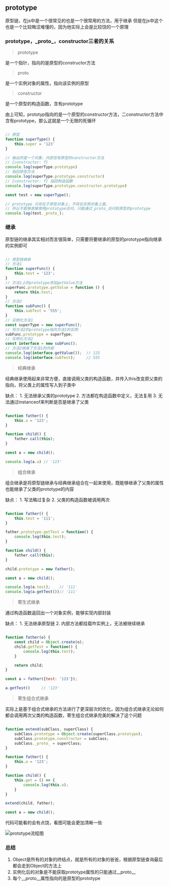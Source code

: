 ## prototype

原型链，在js中是一个很常见的也是一个很常用的方法，用于继承
但是在js中这个也是一个比较晦涩难懂的，因为他实际上会是比较饶的一个原理

### prototype，\_proto\_，constructor三者的关系

> prototype

是一个指针，指向的是原型的constructor方法

> proto

是一个实例对象的属性，指向该实例的原型

> constructor

是一个原型的构造函数，含有prototype

由上可知，prototyp指向的是一个原型的constructor方法，二constructor方法中含有prototype，那么这就是一个无限的死循环

``` javascript

// 原型
function superType() {
    this.super = '123'
}

// 输出的是一个对象，内部含有原型的constructor方法
// {constructor: f}
console.log(superType.prototype)
// 指回原型方法
console.log(superType.prototype.constructor)
// {constructor: f} 指回构造函数
console.log(superType.prototype.constructor.prototype)

const test = new superType();

// prototype 只存在于原型对象上，不存在实例对象上面，
// 所以不能够直接使用prototype访问，只能通过_proto_访问到原型的prototype
console.log(test._proto_);

```

### 继承

原型链的继承其实相对而言很简单，只需要将要继承的原型的prototype指向继承的实例即可

``` javascript

// 原型链继承
// 方法1
function superFunc() {
    this.test = '123';
}
// 方法1上的prototype添加getValue方法
superFunc.prototype.getValue = function () {
    return this.test;
}
// 方法2
function subFunc() {
    this.subTest = '555';
}
// 实例化方法1
const superType = new superFunc();
// 将方法2的prototype指向方法1的实例
subFunc.prototype = superType;
// 实例化方法2
const interface = new subFunc();
// 方法2继承了方法1的内容
console.log(interface.getValue());  // 123
console.log(interface.subTest);     // 555

```

> 经典继承

经典继承使用起来非常方便，直接调用父类的构造函数，并传入this改变原父类的指向，将父类上的属性写入到子类中

缺点：
    1. 无法继承父类的prototype
    2. 方法都在构造函数中定义，无法复用
    3. 无法通过instanceof来判断是否是继承了父类

``` javascript

function father() {
    this.a = '123';
}

function child() {
    father.call(this);
}

const a = new child();

console.log(a.a) // '123'

```

> 组合继承

组合继承是将原型链继承与经典继承组合在一起来使用，既能够继承了父类的属性也能继承了父类的prototype的内容

缺点：
    1. 写法略过复杂
    2. 父类的构造函数被调用两次

``` javascript

function father() {
    this.test = '111';
}

father.prototype.getTest = function() {
    console.log(this.test);
}

function child() {
    father.call(this);
}

child.prototype = new father();

const a = new child();

console.log(a.test);    // '111'
console.log(a.getTest())// '111'

```

> 寄生式继承

通过构造函数返回出一个对象实例，能够实现内部封装

缺点：
    1. 无法继承原型链
    2. 内部方法都挂载咋实例上，无法被继续继承

``` javascript

function father(o) {
    const child = Object.create(o);
    child.getTest = function() {
        console.log(this.test);
    }

    return child;
}

const a = father({test: '123'});

a.getTest()     // '123'

```

> 寄生组合式继承

实际上是基于组合式继承的方法进行了更深层次的优化，因为组合式继承无论如何都会调用两次父类的构造函数，寄生组合式继承完美的解决了这个问题

``` javascript

function extend(subClass, superClass) {
    subClass.prototype = Object.create(superClass.prototype);
    subClass.prototype.constructor = subClass;
    subClass._proto_ = superClass;
}

function father() {
    this.a = '123';
}

function child() {
    this.get = () => {
        console.log(this.a);
    }
}

extend(child, father);

const a = new child();


```

代码可能看的会有点饶，看图可能会更加清晰一些

![prototype流程图](../public/image/3.png)

### 总结

1. Object是所有的对象的终结点，就是所有的对象的爸爸，根据原型链查询最后都会走到Object的方法上
2. 实例化后的对象是不能获取prototype属性的只能通过__proto__
3. 每个__proto__属性指向的是原型的prototype

